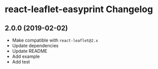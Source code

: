 react-leaflet-easyprint Changelog
=========================


## 2.0.0 (2019-02-02)

* Make compatible with `react-leaflet@2.x`
* Update dependencies
* Update README
* Add example
* Add test
